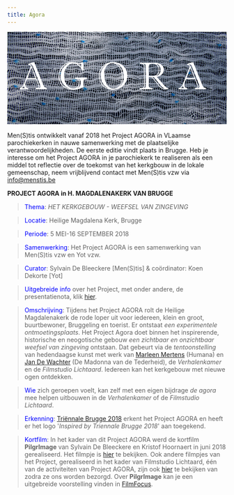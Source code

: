 ```yaml
---
title: Agora
---
```

![Agora](./Agora.jpg)

Men(S)tis ontwikkelt vanaf 2018 het Project AGORA in VLaamse parochiekerken in nauwe samenwerking met de plaatselijke verantwoordelijkheden. De eerste editie vindt plaats in Brugge. Heb je interesse om het Project AGORA in je parochiekerk te realiseren als een middel tot reflectie over de toekomst van het kerkgbouw in de lokale gemeenschap, neem vrijblijvend contact met Men(S)tis vzw via info@menstis.be

**PROJECT AGORA in H. MAGDALENAKERK VAN BRUGGE**

><span style="color:blue">Thema</span>: _HET KERKGEBOUW - WEEFSEL VAN ZINGEVING_

><span style="color:blue">Locatie</span>: Heilige Magdalena Kerk, Brugge 

><span style="color:blue">Periode</span>: 5 MEI-16 SEPTEMBER 2018

><span style="color:blue">Samenwerking</span>: Het Project AGORA is een samenwerking van Men(S)tis vzw en Yot vzw.

><span style="color:blue">Curator</span>: Sylvain De Bleeckere [Men(S)tis] &
coördinator: Koen Dekorte [Yot]

><span style="color:blue">Uitgebreide info</span> over het Project, met onder andere, de presentatienota, klik [hier](https://www.yot.be/nl/agora/410).

><span style="color:blue">Omschrijving</span>: Tijdens het Project AGORA rolt de Heilige Magdalenakerk de rode loper uit voor iedereen, klein en groot, buurtbewoner, Bruggeling en toerist. Er ontstaat _een experimentele ontmoetingsplaats_. Het Project Agora doet binnen het inspirerende, historische en neogotische gebouw _een zichtbaar en onzichtbaar weefsel van zingeving_ ontstaan. Dat gebeurt via de _tentoonstelling_ van hedendaagse kunst met werk van [Marleen Mertens](http://www.marleen-mertens.be/) (Humana) en [Jan De Wachter]( http://www.jandewachter.be/Intro) (De Madonna van de Tederheid), de _Verhalenkamer_ en de _Filmstudio Lichtaard_. Iedereen kan het kerkgebouw met nieuwe ogen ontdekken. 

><span style="color:blue">Wie</span> zich geroepen voelt, kan zelf met een eigen bijdrage _de agora_ mee helpen uitbouwen in de _Verhalenkamer_ of de _Filmstudio Lichtaard_.

><span style="color:blue">Erkenning</span>: [Triënnale Brugge 2018](https://www.triennalebrugge.be) erkent het Project AGORA en heeft er het logo '_Inspired by Triennale Brugge 2018_' aan toegekend.

><span style="color:blue">Kortfilm</span>: In het kader van dit Project AGORA werd de kortfilm **PilgrImage** van Sylvain De Bleeckere en Kristof Hoornaert in juni 2018 gerealiseerd. Het filmpje is [hier](./AgoraMovies/) te bekijken. Ook andere filmpjes van het Project, gerealiseerd in het kader van Filmstudio Lichtaard, één van de activiteiten van Project AGORA, zijn ook [hier](./AgoraMovies/) te bekijken van zodra ze ons worden bezorgd. Over **PilgrImage** kan je een uitgebreide voorstelling vinden in [FilmFocus](http://www.menstis.be/film-focus/pilgrimage/).















